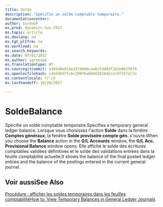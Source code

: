 ```yaml
---
title: Solde
description: "Spécifie un solde comptable temporaire."
documentationcenter: 
author: SorenGP
ms.prod: dynamics-nav-2017
ms.topic: article
ms.devlang: na
ms.tgt_pltfrm: na
ms.workload: na
ms.search.keywords: 
ms.date: 07/01/2017
ms.author: sgroespe
ms.translationtype: HT
ms.sourcegitcommit: a16640e014e157d4dbcaabc53d0df2d3e063f8f9
ms.openlocfilehash: c4e586dffcbc299f6a8bb0181b42c2c9f2572c7e
ms.contentlocale: fr-ch
ms.lasthandoff: 10/26/2017

---
```

# <a name="balance"></a><span data-ttu-id="dffb4-103">Solde</span><span class="sxs-lookup"><span data-stu-id="dffb4-103">Balance</span></span>
<span data-ttu-id="dffb4-104">Spécifie un solde comptable temporaire.</span><span class="sxs-lookup"><span data-stu-id="dffb4-104">Specifies a temporary general ledger balance.</span></span> <span data-ttu-id="dffb4-105">Lorsque vous choisissez l'action **Solde** dans la fenêtre **Comptes généraux**, la fenêtre **Solde provisoire compte gén.** s'ouvre.</span><span class="sxs-lookup"><span data-stu-id="dffb4-105">When you choose the **Balance** action in the **G/L Accounts** window, the **G/L Acc. Provisional Balance** window opens.</span></span> <span data-ttu-id="dffb4-106">Elle affiche le solde des écritures comptables validées définitives et le solde des validations entrées dans la feuille comptabilité actuelle.</span><span class="sxs-lookup"><span data-stu-id="dffb4-106">It shows the balance of the final posted ledger entries and the balance of the postings entered in the current general journal.</span></span>  

## <a name="see-also"></a><span data-ttu-id="dffb4-107">Voir aussi</span><span class="sxs-lookup"><span data-stu-id="dffb4-107">See Also</span></span>  
 [<span data-ttu-id="dffb4-108">Procédure : afficher les soldes temporaires dans les feuilles comptabilité</span><span class="sxs-lookup"><span data-stu-id="dffb4-108">How to: View Temporary Balances in General Ledger Journals</span></span>](how-to-view-temporary-balances-in-general-ledger-journals.md)

